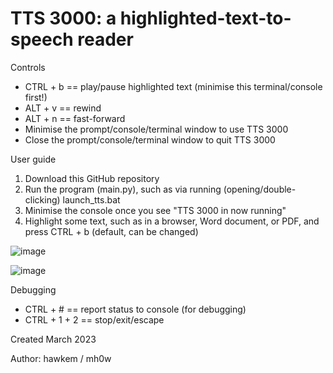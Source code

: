 # TTS 3000: a highlighted-text-to-speech reader

Controls
- CTRL + b == play/pause highlighted text (minimise this terminal/console first!)
- ALT  + v == rewind
- ALT  + n == fast-forward
- Minimise the prompt/console/terminal window to use TTS 3000
- Close the prompt/console/terminal window to quit TTS 3000

User guide
1) Download this GitHub repository
2) Run the program (main.py), such as via running (opening/double-clicking) launch_tts.bat
3) Minimise the console once you see "TTS 3000 in now running"
4) Highlight some text, such as in a browser, Word document, or PDF, and press CTRL + b (default, can be changed)


![image](https://user-images.githubusercontent.com/82766547/227897143-dede1e3a-16f4-415c-9c2a-96c5b45bf780.png)

![image](https://user-images.githubusercontent.com/82766547/227896657-ac0837aa-e7d1-443e-81e2-a11afda6d13e.png)


Debugging
- CTRL + # == report status to console (for debugging)
- CTRL + 1 + 2 == stop/exit/escape

Created March 2023

Author: hawkem / mh0w
